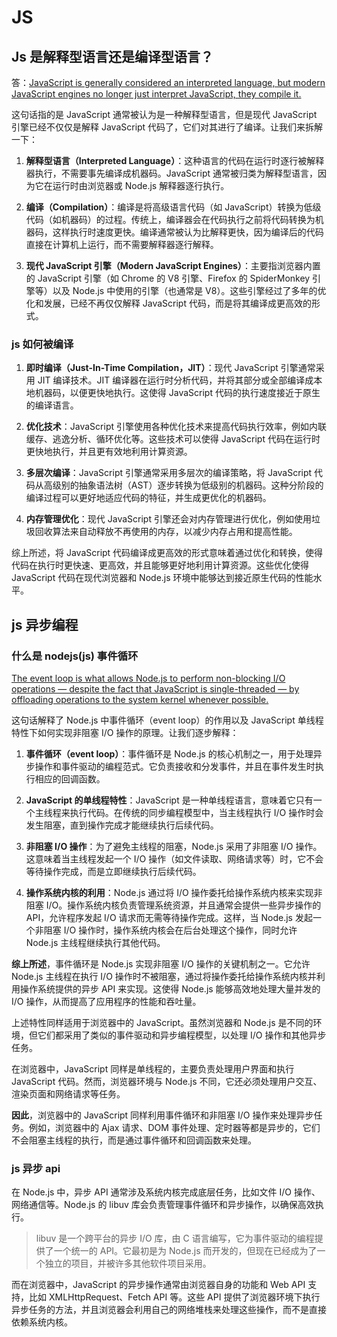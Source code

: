 # JS

## Js 是解释型语言还是编译型语言？

答：[JavaScript is generally considered an interpreted language, but modern JavaScript engines no longer just interpret JavaScript, they compile it.](https://nodejs.org/en/learn/getting-started/the-v8-javascript-engine#compilation)

这句话指的是 JavaScript 通常被认为是一种解释型语言，但是现代 JavaScript 引擎已经不仅仅是解释 JavaScript 代码了，它们对其进行了编译。让我们来拆解一下：

1. **解释型语言（Interpreted Language）**：这种语言的代码在运行时逐行被解释器执行，不需要事先编译成机器码。JavaScript 通常被归类为解释型语言，因为它在运行时由浏览器或 Node.js 解释器逐行执行。

2. **编译（Compilation）**：编译是将高级语言代码（如 JavaScript）转换为低级代码（如机器码）的过程。传统上，编译器会在代码执行之前将代码转换为机器码，这样执行时速度更快。编译通常被认为比解释更快，因为编译后的代码直接在计算机上运行，而不需要解释器逐行解释。

3. **现代 JavaScript 引擎（Modern JavaScript Engines）**：主要指浏览器内置的 JavaScript 引擎（如 Chrome 的 V8 引擎、Firefox 的 SpiderMonkey 引擎等）以及 Node.js 中使用的引擎（也通常是 V8）。这些引擎经过了多年的优化和发展，已经不再仅仅解释 JavaScript 代码，而是将其编译成更高效的形式。

### js 如何被编译

1. **即时编译（Just-In-Time Compilation，JIT）**：现代 JavaScript 引擎通常采用 JIT 编译技术。JIT 编译器在运行时分析代码，并将其部分或全部编译成本地机器码，以便更快地执行。这使得 JavaScript 代码的执行速度接近于原生的编译语言。

2. **优化技术**：JavaScript 引擎使用各种优化技术来提高代码执行效率，例如内联缓存、逃逸分析、循环优化等。这些技术可以使得 JavaScript 代码在运行时更快地执行，并且更有效地利用计算资源。

3. **多层次编译**：JavaScript 引擎通常采用多层次的编译策略，将 JavaScript 代码从高级别的抽象语法树（AST）逐步转换为低级别的机器码。这种分阶段的编译过程可以更好地适应代码的特征，并生成更优化的机器码。

4. **内存管理优化**：现代 JavaScript 引擎还会对内存管理进行优化，例如使用垃圾回收算法来自动释放不再使用的内存，以减少内存占用和提高性能。

综上所述，将 JavaScript 代码编译成更高效的形式意味着通过优化和转换，使得代码在执行时更快速、更高效，并且能够更好地利用计算资源。这些优化使得 JavaScript 代码在现代浏览器和 Node.js 环境中能够达到接近原生代码的性能水平。

## js 异步编程

### 什么是 nodejs(js) 事件循环

[The event loop is what allows Node.js to perform non-blocking I/O operations — despite the fact that JavaScript is single-threaded — by offloading operations to the system kernel whenever possible.](https://nodejs.org/en/learn/asynchronous-work/event-loop-timers-and-nexttick#the-nodejs-event-loop)

这句话解释了 Node.js 中事件循环（event loop）的作用以及 JavaScript 单线程特性下如何实现非阻塞 I/O 操作的原理。让我们逐步解释：

1. **事件循环（event loop）**：事件循环是 Node.js 的核心机制之一，用于处理异步操作和事件驱动的编程范式。它负责接收和分发事件，并且在事件发生时执行相应的回调函数。

2. **JavaScript 的单线程特性**：JavaScript 是一种单线程语言，意味着它只有一个主线程来执行代码。在传统的同步编程模型中，当主线程执行 I/O 操作时会发生阻塞，直到操作完成才能继续执行后续代码。

3. **非阻塞 I/O 操作**：为了避免主线程的阻塞，Node.js 采用了非阻塞 I/O 操作。这意味着当主线程发起一个 I/O 操作（如文件读取、网络请求等）时，它不会等待操作完成，而是立即继续执行后续代码。

4. **操作系统内核的利用**：Node.js 通过将 I/O 操作委托给操作系统内核来实现非阻塞 I/O。操作系统内核负责管理系统资源，并且通常会提供一些异步操作的 API，允许程序发起 I/O 请求而无需等待操作完成。这样，当 Node.js 发起一个非阻塞 I/O 操作时，操作系统内核会在后台处理这个操作，同时允许 Node.js 主线程继续执行其他代码。

**综上所述**，事件循环是 Node.js 实现非阻塞 I/O 操作的关键机制之一。它允许 Node.js 主线程在执行 I/O 操作时不被阻塞，通过将操作委托给操作系统内核并利用操作系统提供的异步 API 来实现。这使得 Node.js 能够高效地处理大量并发的 I/O 操作，从而提高了应用程序的性能和吞吐量。

上述特性同样适用于浏览器中的 JavaScript。虽然浏览器和 Node.js 是不同的环境，但它们都采用了类似的事件驱动和异步编程模型，以处理 I/O 操作和其他异步任务。

在浏览器中，JavaScript 同样是单线程的，主要负责处理用户界面和执行 JavaScript 代码。然而，浏览器环境与 Node.js 不同，它还必须处理用户交互、渲染页面和网络请求等任务。

**因此**，浏览器中的 JavaScript 同样利用事件循环和非阻塞 I/O 操作来处理异步任务。例如，浏览器中的 Ajax 请求、DOM 事件处理、定时器等都是异步的，它们不会阻塞主线程的执行，而是通过事件循环和回调函数来处理。

### js 异步 api

在 Node.js 中，异步 API 通常涉及系统内核完成底层任务，比如文件 I/O 操作、网络通信等。Node.js 的 libuv 库会负责管理事件循环和异步操作，以确保高效执行。

> libuv 是一个跨平台的异步 I/O 库，由 C 语言编写，它为事件驱动的编程提供了一个统一的 API。它最初是为 Node.js 而开发的，但现在已经成为了一个独立的项目，并被许多其他软件项目采用。

而在浏览器中，JavaScript 的异步操作通常由浏览器自身的功能和 Web API 支持，比如 XMLHttpRequest、Fetch API 等。这些 API 提供了浏览器环境下执行异步任务的方法，并且浏览器会利用自己的网络堆栈来处理这些操作，而不是直接依赖系统内核。
